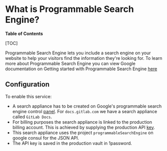 # What is Programmable Search Engine?

**Table of Contents**

[TOC]

Programmable Search Engine lets you include a search engine on your website to help your visitors find the information they're looking for. To learn more about Programmable Search Engine you can view Google documentation on Getting started with Programmable Search Engine [here](https://support.google.com/programmable-search/answer/4513751?hl=en&ref_topic=4513742)

## Configuration

To enable this service:

- A search appliance has to be created on Google's programmable search engine control [panel](https://programmablesearchengine.google.com/controlpanel/all). For `docs.gitlab.com` we have a search appliance called `GitLab Docs`.
- For billing purposes the search appliance is linked to the production billing account. This is achieved by supplying the production API [key](https://console.cloud.google.com/apis/credentials/key/1e808bc9-9f2e-41f2-a3f9-ae3db62877e1?authuser=0&project=gitlab-production).
- This search appliance uses the project `programmableSearchEngine` on google consul for the JSON API.
- The API key is saved in the production vault in 1password.
<!-- Originating issue https://gitlab.com/gitlab-com/gl-infra/reliability/-/issues/17487-->
